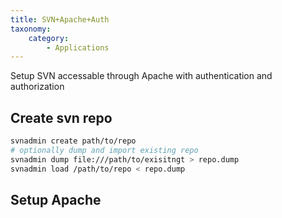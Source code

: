 ```yaml
---
title: SVN+Apache+Auth
taxonomy:
    category:
        - Applications
---
```


Setup SVN accessable through Apache with authentication and authorization

## Create svn repo
```bash
svnadmin create path/to/repo
# optionally dump and import existing repo
svnadmin dump file:///path/to/exisitngt > repo.dump
svnadmin load /path/to/repo < repo.dump
```

## Setup Apache
